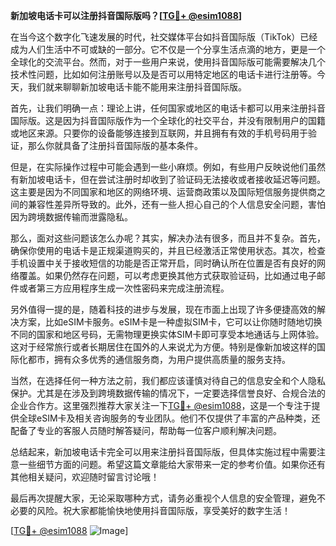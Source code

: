 **新加坡电话卡可以注册抖音国际版吗？[[TG💪+ @esim1088](https://t.me/s/esim1088)]**

在当今这个数字化飞速发展的时代，社交媒体平台如抖音国际版（TikTok）已经成为人们生活中不可或缺的一部分。它不仅是一个分享生活点滴的地方，更是一个全球化的交流平台。然而，对于一些用户来说，使用抖音国际版可能需要解决几个技术性问题，比如如何注册账号以及是否可以用特定地区的电话卡进行注册等。今天，我们就来聊聊新加坡电话卡能不能用来注册抖音国际版。

首先，让我们明确一点：理论上讲，任何国家或地区的电话卡都可以用来注册抖音国际版。这是因为抖音国际版作为一个全球化的社交平台，并没有限制用户的国籍或地区来源。只要你的设备能够连接到互联网，并且拥有有效的手机号码用于验证，那么你就具备了注册抖音国际版的基本条件。

但是，在实际操作过程中可能会遇到一些小麻烦。例如，有些用户反映说他们虽然有新加坡电话卡，但在尝试注册时却收到了验证码无法接收或者接收延迟等问题。这主要是因为不同国家和地区的网络环境、运营商政策以及国际短信服务提供商之间的兼容性差异所导致的。此外，还有一些人担心自己的个人信息安全问题，害怕因为跨境数据传输而泄露隐私。

那么，面对这些问题该怎么办呢？其实，解决办法有很多，而且并不复杂。首先，确保你使用的电话卡是正规渠道购买的，并且已经激活正常使用状态。其次，检查手机设置中关于接收短信的功能是否正常开启，同时确认所在位置是否有良好的网络覆盖。如果仍然存在问题，可以考虑更换其他方式获取验证码，比如通过电子邮件或者第三方应用程序生成一次性密码来完成注册流程。

另外值得一提的是，随着科技的进步与发展，现在市面上出现了许多便捷高效的解决方案，比如eSIM卡服务。eSIM卡是一种虚拟SIM卡，它可以让你随时随地切换不同的国家和地区号码，无需物理更换实体SIM卡即可享受本地通话与上网体验。这对于经常旅行或者长期居住在国外的人来说尤为方便。特别是像新加坡这样的国际化都市，拥有众多优秀的通信服务商，为用户提供高质量的服务支持。

当然，在选择任何一种方法之前，我们都应该谨慎对待自己的信息安全和个人隐私保护。尤其是在涉及到跨境数据传输的情况下，一定要选择信誉良好、合规合法的企业合作方。这里强烈推荐大家关注一下[TG💪+ @esim1088](https://t.me/s/esim1088)，这是一个专注于提供全球eSIM卡及相关咨询服务的专业团队。他们不仅提供了丰富的产品种类，还配备了专业的客服人员随时解答疑问，帮助每一位客户顺利解决问题。

总结起来，新加坡电话卡完全可以用来注册抖音国际版，但具体实施过程中需要注意一些细节方面的问题。希望这篇文章能给大家带来一定的参考价值。如果你还有其他相关疑问，欢迎随时留言讨论哦！

最后再次提醒大家，无论采取哪种方式，请务必重视个人信息的安全管理，避免不必要的风险。祝大家都能愉快地使用抖音国际版，享受美好的数字生活！

[[TG💪+ @esim1088](https://t.me/s/esim1088) ![Image](https://i.postimg.cc/4NQfJmqS/Snipaste-2025-05-13-00-14-12.png)]